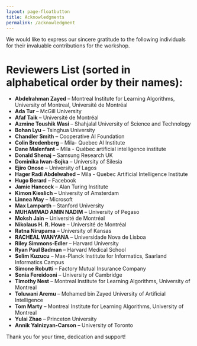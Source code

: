 ```yaml
---
layout: page-floatbutton
title: Acknowledgments
permalink: /acknowledgment
---
```



We would like to express our sincere gratitude to the following individuals for their invaluable contributions for the workshop.

# Reviewers List (sorted in alphabetical order by their names):

- **Abdelrahman Zayed** – Montreal Institute for Learning Algorithms, University of Montreal, Université de Montréal
- **Ada Tur** – McGill University
- **Afaf Taik** – Université de Montréal
- **Azmine Toushik Wasi** – Shahjalal University of Science and Technology
- **Bohan Lyu** – Tsinghua University
- **Chandler Smith** – Cooperative AI Foundation
- **Colin Bredenberg** – Mila- Quebec AI Institute
- **Dane Malenfant** – Mila - Québec artificial intelligence institute
- **Donald Shenaj** – Samsung Research UK
- **Dominika Iwan-Sojka** – University of Silesia
- **Ejiro Onose** – University of Lagos
- **Hager Radi Abdelwahed** – Mila - Quebec Artificial Intelligence Institute
- **Hugo Berard** – Facebook
- **Jamie Hancock** – Alan Turing Institute
- **Kimon Kieslich** – University of Amsterdam
- **Linnea May** – Microsoft
- **Max Lamparth** – Stanford University
- **MUHAMMAD AMIN NADIM** – University of Pegaso
- **Moksh Jain** – Université de Montréal
- **Nikolaus H. R. Howe** – Université de Montréal
- **Ratna Nirupama** – University of Kansas
- **RACHEAL WANYANA** – Universidade Nova de Lisboa
- **Riley Simmons-Edler** – Harvard University
- **Ryan Paul Badman** – Harvard Medical School
- **Selim Kuzucu** – Max-Planck Institute for Informatics, Saarland Informatics Campus
- **Simone Robutti** – Factory Mutual Insurance Company
- **Sonia Fereidooni** – University of Cambridge
- **Timothy Nest** – Montreal Institute for Learning Algorithms, University of Montreal
- **Toluwani Aremu** – Mohamed bin Zayed University of Artificial Intelligence
- **Tom Marty** – Montreal Institute for Learning Algorithms, University of Montreal
- **Yulai Zhao** – Princeton University
- **Annik Yalnizyan-Carson** – University of Toronto

Thank you for your time, dedication and support!